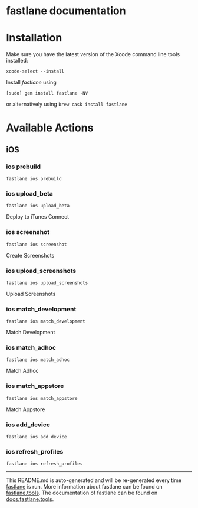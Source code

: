 fastlane documentation
================
# Installation

Make sure you have the latest version of the Xcode command line tools installed:

```
xcode-select --install
```

Install _fastlane_ using
```
[sudo] gem install fastlane -NV
```
or alternatively using `brew cask install fastlane`

# Available Actions
## iOS
### ios prebuild
```
fastlane ios prebuild
```

### ios upload_beta
```
fastlane ios upload_beta
```
Deploy to iTunes Connect
### ios screenshot
```
fastlane ios screenshot
```
Create Screenshots
### ios upload_screenshots
```
fastlane ios upload_screenshots
```
Upload Screenshots
### ios match_development
```
fastlane ios match_development
```
Match Development
### ios match_adhoc
```
fastlane ios match_adhoc
```
Match Adhoc
### ios match_appstore
```
fastlane ios match_appstore
```
Match Appstore
### ios add_device
```
fastlane ios add_device
```

### ios refresh_profiles
```
fastlane ios refresh_profiles
```


----

This README.md is auto-generated and will be re-generated every time [fastlane](https://fastlane.tools) is run.
More information about fastlane can be found on [fastlane.tools](https://fastlane.tools).
The documentation of fastlane can be found on [docs.fastlane.tools](https://docs.fastlane.tools).
